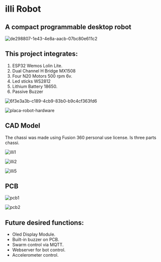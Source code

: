# illi Robot
## A compact programmable desktop robot



![de298807-1e43-4e8a-aacb-07bc80e611c2](https://github.com/cassio-hsp/illi/assets/38111232/090c6254-bc91-4203-a508-53a9e3d16fce)

## This project integrates:
1. ESP32 Wemos Lolin Lite.
2. Dual Channel H Bridge MX1508
3. Four N20 Motors 500 rpm 6v.
4. Led sticks WS2812
5. Lithium Battery 18650.
6. Passive Buzzer
   
![6f3e3a3b-c189-4cb9-83b0-b9c4cf363fd6](https://github.com/cassio-hsp/illi/assets/38111232/cbf5bf29-8d07-43f5-afe0-7cc14c51d8fd)

![placa-robot-hardware](https://github.com/cassio-hsp/illi/assets/38111232/f6828ff2-bc59-4728-9dbe-7cb4128ab167)




## CAD Model

The chassi was made using Fusion 360 personal use license. Is three parts chassi.

![illi1](https://github.com/cassio-hsp/illi/assets/38111232/5053c246-3471-4713-8c31-4568582c4fe7)

![illi2](https://github.com/cassio-hsp/illi/assets/38111232/e4728122-28b5-4338-8a2f-261ca5ca3b1c)

![illi5](https://github.com/cassio-hsp/illi/assets/38111232/6806101b-dc4d-4170-993b-9ceb8d595e39)

## PCB 
![pcb1](https://github.com/cassio-hsp/illi/assets/38111232/b8c2c16e-9e2a-4cf4-b7c0-7fc6917101f3)

![pcb2](https://github.com/cassio-hsp/illi/assets/38111232/d582ecfc-302f-45a0-a6aa-00638930f481)




## Future desired functions:
* Oled Display Module.
* Built-in buzzer on PCB.
* Swarm control via MQTT.
* Webserver for bot control.
* Accelerometer control.
